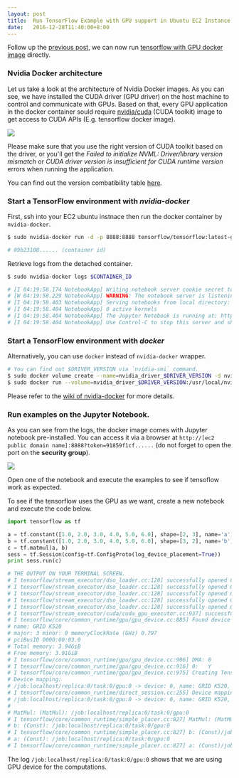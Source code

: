 ```yaml
---
layout: post
title:  Run TensorFlow Example with GPU support in Ubuntu EC2 Instance
date:   2016-12-28T11:40:00+8:00
---
```


Follow up the [previous post]({{site.baseurl}}/2016/12/17/install-nvidia-gpu-driver-and-nvidia-docker-in-ubuntu-ec2-instance/), we can now run [tensorflow with GPU docker image](http://askubuntu.com/questions/481414/install-nvidia-driver-instead-nouveau) directly.

### Nvidia Docker architecture

Let us take a look at the architecture of Nvidia Docker images. As you can see, we have installed the CUDA driver (GPU driver) on the host machine to control and communicate with GPUs. Based on that, every GPU application in the docker container sould require [nvidia/cuda](https://hub.docker.com/r/nvidia/cuda/) (CUDA toolkit) image to get access to CUDA APIs (E.g. tensorflow docker image).

<span class="no-border">![]({{site.baseurl}}/images/nvidia-docker-architecture.png)</span>

Please make sure that you use the right version of CUDA toolkit based on the driver, or you'll get the *Failed to initialize NVML: Driver/library version mismatch* or *CUDA driver version is insufficient for CUDA runtime version* errors when running the application. 

You can find out the version combatibility table [here](https://github.com/NVIDIA/nvidia-docker/wiki/CUDA#requirements).

### Start a TensorFlow environment with *nvidia-docker*

First, ssh into your EC2 ubuntu instnace then run the docker container by `nvidia-docker`.

```bash
$ sudo nvidia-docker run -d -p 8888:8888 tensorflow/tensorflow:latest-gpu

# 09b23108...... (container id)
```

Retrieve logs from the detached container.

```bash
$ sudo nvidia-docker logs $CONTAINER_ID

# [I 04:19:58.174 NotebookApp] Writing notebook server cookie secret to /root/.local/share/jupyter/runtime/notebook_cookie_secret
# [W 04:19:58.229 NotebookApp] WARNING: The notebook server is listening on all IP addresses and not using encryption. This is not recommended.
# [I 04:19:58.403 NotebookApp] Serving notebooks from local directory: /notebooks
# [I 04:19:58.404 NotebookApp] 0 active kernels
# [I 04:19:58.404 NotebookApp] The Jupyter Notebook is running at: http://[all ip addresses on your system]:8888/?token=91859f1cf......
# [I 04:19:58.404 NotebookApp] Use Control-C to stop this server and shut down all kernels (twice to skip confirmation).
```

### Start a TensorFlow environment with *docker*

Alternatively, you can use `docker` instead of `nvidia-docker` wrapper. 

```bash
# You can find out $DRIVER_VERSION via `nvidia-smi` command.
$ sudo docker volume create --name=nvidia_driver_$DRIVER_VERSION -d nvidia-docker
$ sudo docker run --volume=nvidia_driver_$DRIVER_VERSION:/usr/local/nvidia:ro --device=/dev/nvidiactl --device=/dev/nvidia-uvm --device=/dev/nvidia0 -it -p 8888:8888 tensorflow/tensorflow:latest-gpu
```

Please refer to the [wiki of nvidia-docker](https://github.com/NVIDIA/nvidia-docker/wiki/Internals) for more details.

### Run examples on the Jupyter Notebook.

As you can see from the logs, the docker image comes with Jupyter notebook pre-installed. You can access it via a browser at `http://[ec2 public domain name]:8888?token=91859f1cf......` (do not forget to open the port on the **security group**).

![]({{site.baseurl}}/images/jupyter-notebook-with-tensorflow-example.png)

Open one of the notebook and execute the examples to see if tensoflow work as expected.

To see if the tensorflow uses the GPU as we want, create a new notebook and execute the code below. 

```python
import tensorflow as tf

a = tf.constant([1.0, 2.0, 3.0, 4.0, 5.0, 6.0], shape=[2, 3], name='a')
b = tf.constant([1.0, 2.0, 3.0, 4.0, 5.0, 6.0], shape=[3, 2], name='b')
c = tf.matmul(a, b)
sess = tf.Session(config=tf.ConfigProto(log_device_placement=True))
print sess.run(c)

# THE OUTPUT ON YOUR TERMINAL SCREEN.
# I tensorflow/stream_executor/dso_loader.cc:128] successfully opened CUDA library libcublas.so locally
# I tensorflow/stream_executor/dso_loader.cc:128] successfully opened CUDA library libcudnn.so locally
# I tensorflow/stream_executor/dso_loader.cc:128] successfully opened CUDA library libcufft.so locally
# I tensorflow/stream_executor/dso_loader.cc:128] successfully opened CUDA library libcuda.so.1 locally
# I tensorflow/stream_executor/dso_loader.cc:128] successfully opened CUDA library libcurand.so locally
# I tensorflow/stream_executor/cuda/cuda_gpu_executor.cc:937] successful NUMA node read from SysFS had negative value (-1), but there must be at least one NUMA node, so returning NUMA node zero
# I tensorflow/core/common_runtime/gpu/gpu_device.cc:885] Found device 0 with properties:
# name: GRID K520
# major: 3 minor: 0 memoryClockRate (GHz) 0.797
# pciBusID 0000:00:03.0
# Total memory: 3.94GiB
# Free memory: 3.91GiB
# I tensorflow/core/common_runtime/gpu/gpu_device.cc:906] DMA: 0
# I tensorflow/core/common_runtime/gpu/gpu_device.cc:916] 0:   Y
# I tensorflow/core/common_runtime/gpu/gpu_device.cc:975] Creating TensorFlow device (/gpu:0) -> (device: 0, name: GRID K520, pci bus id: 0000:00:03.0)
# Device mapping:
# /job:localhost/replica:0/task:0/gpu:0 -> device: 0, name: GRID K520, pci bus id: 0000:00:03.0
# I tensorflow/core/common_runtime/direct_session.cc:255] Device mapping:
# /job:localhost/replica:0/task:0/gpu:0 -> device: 0, name: GRID K520, pci bus id: 0000:00:03.0
# 
# MatMul: (MatMul): /job:localhost/replica:0/task:0/gpu:0
# I tensorflow/core/common_runtime/simple_placer.cc:827] MatMul: (MatMul)/job:localhost/replica:0/task:0/gpu:0
# b: (Const): /job:localhost/replica:0/task:0/gpu:0
# I tensorflow/core/common_runtime/simple_placer.cc:827] b: (Const)/job:localhost/replica:0/task:0/gpu:0
# a: (Const): /job:localhost/replica:0/task:0/gpu:0
# I tensorflow/core/common_runtime/simple_placer.cc:827] a: (Const)/job:localhost/replica:0/task:0/gpu:0
```

The log `/job:localhost/replica:0/task:0/gpu:0` shows that we are using GPU device for the computations.

